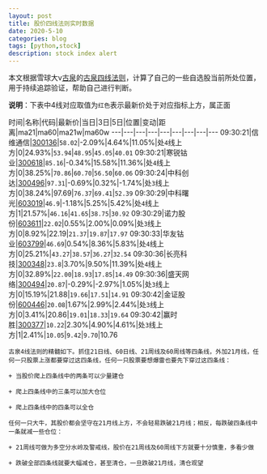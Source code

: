 ```yaml
---
layout: post
title: 股价四线法则实时数据
date: 2020-5-10
categories: blog
tags: [python,stock]
description: stock index alert
---
```



本文根据雪球大v[古泉](https://xueqiu.com/u/7148646888)的[古泉四线法则](https://xueqiu.com/7148646888/130498192)，计算了自己的一些自选股当前所处位置，用于持续追踪验证，帮助自己进行判断。

**说明**：下表中4线对应取值为`红色`表示最新价处于对应指标上方，属正面

时间|名称|代码|最新价|当日|3日|5日|位置|变动|距离|ma21|ma60|ma21w|ma60w
---|---|---|---|---|---|---|---|---
09:30:21|信维通信|[300136](https://xueqiu.com/S/SZ300136)|`58.02`|-2.09%|4.64%|11.05%|处`4`线上方|0|24.93%|`53.94`|`48.95`|`45.05`|`40.01`
09:30:21|寒锐钴业|[300618](https://xueqiu.com/S/SZ300618)|`85.16`|-0.34%|15.58%|11.36%|处`4`线上方|0|38.25%|`70.86`|`60.70`|`56.50`|`60.06`
09:30:24|中科创达|[300496](https://xueqiu.com/S/SZ300496)|`97.31`|-0.69%|0.32%|-1.74%|处`3`线上方|0|38.24%|97.69|`76.37`|`69.41`|`52.39`
09:30:29|中科曙光|[603019](https://xueqiu.com/S/SH603019)|`46.9`|-1.18%|5.25%|5.42%|处`4`线上方|1|21.57%|`46.16`|`41.65`|`38.75`|`30.92`
09:30:29|诺力股份|[603611](https://xueqiu.com/S/SH603611)|`22.02`|0.55%|2.00%|0.09%|处`3`线上方|0|8.92%|22.19|`21.37`|`19.87`|`17.97`
09:30:33|华友钴业|[603799](https://xueqiu.com/S/SH603799)|`46.69`|0.54%|8.36%|5.83%|处`4`线上方|0|25.21%|`43.27`|`38.57`|`36.27`|`32.54`
09:30:36|长亮科技|[300348](https://xueqiu.com/S/SZ300348)|`23.8`|3.70%|9.50%|11.39%|处`4`线上方|0|32.89%|`22.00`|`18.93`|`17.85`|`14.49`
09:30:36|盛天网络|[300494](https://xueqiu.com/S/SZ300494)|`20.87`|-0.29%|-2.97%|1.05%|处`3`线上方|0|15.19%|21.88|`19.66`|`17.51`|`14.91`
09:30:42|金证股份|[600446](https://xueqiu.com/S/SH600446)|`20.08`|1.67%|2.99%|2.44%|处`3`线上方|0|3.41%|20.86|`19.01`|`18.33`|`19.64`
09:30:42|赢时胜|[300377](https://xueqiu.com/S/SZ300377)|`10.22`|2.30%|4.90%|4.61%|处`3`线上方|1|2.41%|`10.05`|`9.42`|`9.70`|10.76

```
古泉4线法则的精髓如下。抓住21日线、60日线、21周线及60周线等四条线，外加21月线，任何一只股票上涨都要穿过这四条线，任何一只股票要想爆雷也要先下穿过这四条线：

+ 当股价爬上四条线中的两条可以少量建仓

+ 爬上四条线中的三条可以加大仓位

+ 爬上四条线中的四条可以全仓

任何一只大牛，其股价都会坚守在21月线上方，不会轻易跌破21月线；相反，每跌破四条线中一条就减一些仓位：

+ 21周线可做为多空分水岭及警戒线，股价在21周线及60周线下方就要十分慎重，多看少做

+ 跌破全部四条线就要大幅减仓，甚至清仓，一旦跌破21月线，清仓观望
```